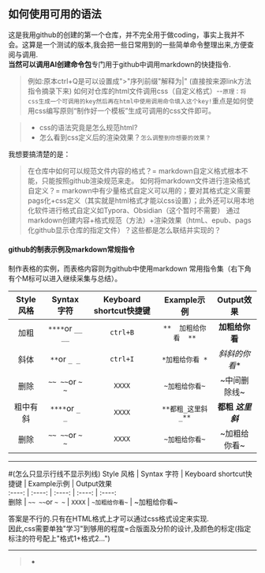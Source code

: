 ## 如何使用可用的语法 
这是我用github的创建的第一个仓库，并不完全用于做coding，事实上我并不会。这算是一个测试的版本,我会把一些日常用到的一些简单命令整理出来,方便查阅与调用.  
**当然可以调用AI创建命令包**专门用于github中调用markdown的快捷指令.  
>例如:原本ctrl+Q是可以设置成">"序列前缀"解释为|"
>(直接按来源link方法指令摘录下来)
>如何对仓库的html文件调用css（自定义格式）--`原理：将css生成一个可调用的key然后再在html中使用调用命令填入这个key!`重点是如何使用css编写原则“制作好一个模板”生成可调用的css文件即可。

> - css的语法究竟是怎么规范html?
> - 怎么看到css定义后的渲染效果？`怎么调整到你想要的效果？`


我想要搞清楚的是：  
> 在仓库中如何可以规范文件内容的格式？= markdown自定义格式根本不能，只能按照github渲染规范来走。
> 如何将markdown文件进行渲染格式自定义？= markown中有少量格式自定义可以用的；要对其格式定义需要pags化+css定义（其实就是html格式才能以css设置）；此外还可以用本地化软件进行格式自定义如Typora、Obsidian（这个暂时不需要）
> 通过markdown创建内容+格式规范（方法）+渲染效果（htmL、epub、pags化github显示仓库的指定文件）？这些都是怎么联结并实现的？





#### github的制表示例及markdown常规指令
制作表格的实例，而表格内容则为github中使用markdown 常用指令集（右下角有个M标可以进入继续采集与总结）。

|  Style 风格   |  Syntax 字符 |  Keyboard shortcut快捷键 |  Example示例 |  Output效果 |  
|  :----:        |  :----:  |  :----:    | :----:    | :----:   |  
|   加粗   |  `****`or `__ __` | `ctrl+B` | `**  加粗给你看  **` | **加粗给你看** |
|   斜体  |  `**`or `_ _` | `ctrl+I` | `*加粗给你看 *` | *斜斜的你看** |  
|   删除   |  `~~ ~~`or `~ ~` | `XXXX` | `~加粗给你看~` | ~中间删除线~ |
|   粗中有斜   |  `****`or `_ _` | `XXXX` | `**都粗_这里斜_**` | **都粗 _这里斜_** |  
|   删除   |  `~~ ~~`or `~ ~` | `XXXX` | `~加粗给你看~` | ~加粗给你看~ |
********

#(怎么只显示行线不显示列线)
  Style 风格   |  Syntax 字符 |  Keyboard shortcut快捷键 |  Example示例 |  Output效果   
  :----:        |  :----:  |  :----:    | :----:    | :----:     
   删除   |  `~~ ~~`or `~ ~` | `XXXX` | `~加粗给你看~` | ~加粗给你看~ 
   
   答案是不行的.只有在HTML格式上才可以通过css格式设定来实现.  
   因此,css需要单独"学习"到够用的程度=合版面及分阶的设计,及颜色的标定(指定标注的符号配上"格式1+格式2...")
********




> - 
